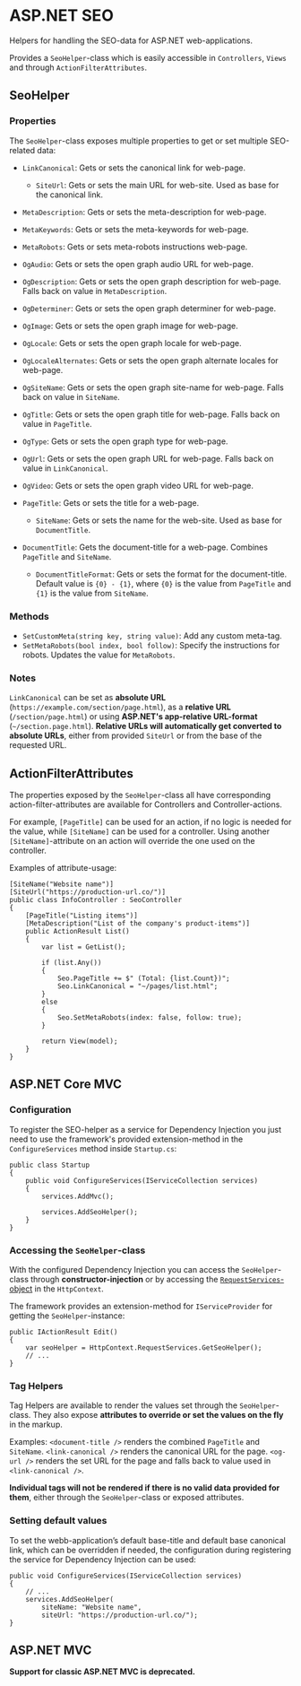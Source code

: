 # ASP.NET SEO

Helpers for handling the SEO-data for ASP.NET web-applications.

Provides a `SeoHelper`-class which is easily accessible in `Controllers`, `Views` and through `ActionFilterAttributes`.

## SeoHelper

### Properties

The `SeoHelper`-class exposes multiple properties to get or set multiple SEO-related data:

- `LinkCanonical`: Gets or sets the canonical link for web-page.
  - `SiteUrl`: Gets or sets the main URL for web-site. Used as base for the canonical link.
- `MetaDescription`: Gets or sets the meta-description for web-page.
- `MetaKeywords`: Gets or sets the meta-keywords for web-page.
- `MetaRobots`: Gets or sets meta-robots instructions web-page.
- `OgAudio`: Gets or sets the open graph audio URL for web-page.
- `OgDescription`: Gets or sets the open graph description for web-page.
Falls back on value in `MetaDescription`.
- `OgDeterminer`: Gets or sets the open graph determiner for web-page.
- `OgImage`: Gets or sets the open graph image for web-page.
- `OgLocale`: Gets or sets the open graph locale for web-page.
- `OgLocaleAlternates`: Gets or sets the open graph alternate locales for web-page.
- `OgSiteName`: Gets or sets the open graph site-name for web-page.
Falls back on value in `SiteName`.
- `OgTitle`: Gets or sets the open graph title for web-page.
Falls back on value in `PageTitle`.
- `OgType`: Gets or sets the open graph type for web-page.
- `OgUrl`: Gets or sets the open graph URL for web-page.
Falls back on value in `LinkCanonical`.
- `OgVideo`: Gets or sets the open graph video URL for web-page.
- `PageTitle`: Gets or sets the title for a web-page.
  - `SiteName`: Gets or sets the name for the web-site. Used as base for `DocumentTitle`.

- `DocumentTitle`: Gets the document-title for a web-page. Combines `PageTitle` and `SiteName`.
  - `DocumentTitleFormat`: Gets or sets the format for the document-title. Default value is `{0} - {1}`,
where `{0}` is the value from `PageTitle` and `{1}` is the value from `SiteName`.

### Methods

- `SetCustomMeta(string key, string value)`: Add any custom meta-tag.
- `SetMetaRobots(bool index, bool follow)`: Specify the instructions for robots.
Updates the value for `MetaRobots`.

### Notes

`LinkCanonical` can be set as **absolute URL** (`https://example.com/section/page.html`), 
as a **relative URL** (`/section/page.html`) or using **ASP.NET's app-relative URL-format** (`~/section.page.html`).
**Relative URLs will automatically get converted to absolute URLs**, either from provided `SiteUrl`
or from the base of the requested URL.

## ActionFilterAttributes

The properties exposed by the `SeoHelper`-class all have corresponding
action-filter-attributes are available for Controllers and Controller-actions.

For example, `[PageTitle]` can be used for an action, if no logic is needed for the value,
while `[SiteName]` can be used for a controller. Using another `[SiteName]`-attribute on
an action will override the one used on the controller.

Examples of attribute-usage:

```
[SiteName("Website name")]
[SiteUrl("https://production-url.co/")]
public class InfoController : SeoController
{
    [PageTitle("Listing items")]
    [MetaDescription("List of the company's product-items")]
    public ActionResult List()
    {
        var list = GetList();
        
        if (list.Any())
        {
            Seo.PageTitle += $" (Total: {list.Count})";
            Seo.LinkCanonical = "~/pages/list.html";
        }
        else
        {
            Seo.SetMetaRobots(index: false, follow: true);
        }

        return View(model);
    }
}
```

## ASP.NET Core MVC

### Configuration

To register the SEO-helper as a service for Dependency Injection you just need to use the framework's provided extension-method
in the `ConfigureServices` method inside `Startup.cs`:

```
public class Startup
{
    public void ConfigureServices(IServiceCollection services)
    {
        services.AddMvc();

        services.AddSeoHelper();
    }
}
```

### Accessing the `SeoHelper`-class

With the configured Dependency Injection you can access the `SeoHelper`-class through **constructor-injection** or
by accessing the [`RequestServices`-object](https://docs.microsoft.com/en-us/aspnet/core/fundamentals/dependency-injection#request-services)
in the `HttpContext`.

The framework provides an extension-method for `IServiceProvider` for getting the `SeoHelper`-instance:

```
public IActionResult Edit()
{
    var seoHelper = HttpContext.RequestServices.GetSeoHelper();
    // ...
}
```

### Tag Helpers

Tag Helpers are available to render the values set through the `SeoHelper`-class.
They also expose **attributes to override or set the values on the fly** in the markup.

Examples: `<document-title />` renders the combined `PageTitle` and `SiteName`. 
`<link-canonical />` renders the canonical URL for the page.
`<og-url />` renders the set URL for the page and falls back to value used in `<link-canonical />`.

**Individual tags will not be rendered if there is no valid data provided for them**,
either through the `SeoHelper`-class or exposed attributes.

### Setting default values

To set the webb-application’s default base-title and default base canonical link, which can be overridden if needed,
the configuration during registering the service for Dependency Injection can be used:

```
public void ConfigureServices(IServiceCollection services)
{
    // ...
    services.AddSeoHelper(
        siteName: "Website name",
        siteUrl: "https://production-url.co/");
}

```

## ASP.NET MVC

**Support for classic ASP.NET MVC is deprecated.**